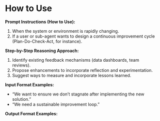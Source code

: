 # How to Use
**Prompt Instructions (How to Use):**  
1. When the system or environment is rapidly changing.  
2. If a user or sub-agent wants to design a continuous improvement cycle (Plan-Do-Check-Act, for instance).

**Step-by-Step Reasoning Approach:**  
1. Identify existing feedback mechanisms (data dashboards, team reviews).  
2. Propose enhancements to incorporate reflection and experimentation.  
3. Suggest ways to measure and incorporate lessons learned.

**Input Format Examples:**  
- “We want to ensure we don’t stagnate after implementing the new solution.”  
- “We need a sustainable improvement loop.”

**Output Format Examples:**  


